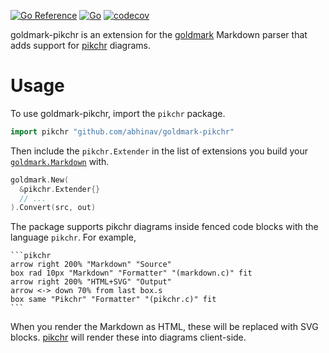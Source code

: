 [![Go Reference](https://pkg.go.dev/badge/github.com/abhinav/goldmark-pikchr.svg)](https://pkg.go.dev/github.com/abhinav/goldmark-pikchr)
[![Go](https://github.com/abhinav/goldmark-pikchr/actions/workflows/go.yml/badge.svg)](https://github.com/abhinav/goldmark-pikchr/actions/workflows/go.yml)
[![codecov](https://codecov.io/gh/abhinav/goldmark-pikchr/branch/main/graph/badge.svg?token=W98KYF8SPE)](https://codecov.io/gh/abhinav/goldmark-pikchr)

goldmark-pikchr is an extension for the [goldmark] Markdown parser that adds
support for [pikchr] diagrams.

  [goldmark]: http://github.com/yuin/goldmark
  [pikchr]: https://pikchr-js.github.io/pikchr/

# Usage

To use goldmark-pikchr, import the `pikchr` package.

```go
import pikchr "github.com/abhinav/goldmark-pikchr"
```

Then include the `pikchr.Extender` in the list of extensions you build your
[`goldmark.Markdown`] with.

  [`goldmark.Markdown`]: https://pkg.go.dev/github.com/yuin/goldmark#Markdown

```go
goldmark.New(
  &pikchr.Extender{}
  // ...
).Convert(src, out)
```

The package supports pikchr diagrams inside fenced code blocks with the language `pikchr`. For example,

    ```pikchr
    arrow right 200% "Markdown" "Source"
    box rad 10px "Markdown" "Formatter" "(markdown.c)" fit
    arrow right 200% "HTML+SVG" "Output"
    arrow <-> down 70% from last box.s
    box same "Pikchr" "Formatter" "(pikchr.c)" fit
    ```

When you render the Markdown as HTML, these will be replaced with SVG blocks.
[pikchr] will render these into diagrams client-side.
